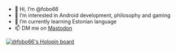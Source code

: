 - 👋 Hi, I’m @fobo66
- 👀 I’m interested in Android development, philosophy and gaming
- 🌱 I’m currently learning Estonian language
- 📫 DM me on [Mastodon](https://mastodon.social/@fobo66)

[![@fobo66's Holopin board](https://holopin.io/api/user/board?user=fobo66)](https://holopin.io/@fobo66)

<!---
fobo66/fobo66 is a ✨ special ✨ repository because its `README.md` (this file) appears on your GitHub profile.
You can click the Preview link to take a look at your changes.
--->
